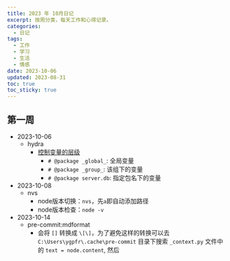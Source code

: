 ```yaml
---
title: 2023 年 10月日记
excerpt: 按周分类，每天工作和心得记录。
categories:
  - 日记
tags:
  - 工作
  - 学习
  - 生活
  - 情感
date: 2023-10-06
updated: 2023-08-31
toc: true
toc_sticky: true
---
```


## 第一周

- 2023-10-06
    - hydra
        - [控制变量的层级](https://hydra.cc/docs/advanced/overriding_packages/)
            - `# @package _global_`: 全局变量
            - `# @package _group_`: 该组下的变量
            - `# @package server.db`: 指定包名下的变量
- 2023-10-08
    - nvs
        - node版本切换：`nvs`，先`a`即自动添加路径
        - node版本检查：`node -v`
- 2023-10-14
  - pre-commit:mdformat
    - 会将 `[]` 转换成 `\[\]`，为了避免这样的转换可以去 `C:\Users\ygpfr\.cache\pre-commit` 目录下搜索 `_context.py` 文件中的 `text = node.content`, 然后
